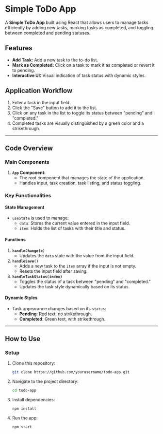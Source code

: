 # Simple ToDo App

A **Simple ToDo App** built using React that allows users to manage tasks efficiently by adding new tasks, marking tasks as completed, and toggling between completed and pending statuses.

## Features
- **Add Task:** Add a new task to the to-do list.
- **Mark as Completed:** Click on a task to mark it as completed or revert it to pending.
- **Interactive UI:** Visual indication of task status with dynamic styles.

## Application Workflow
1. Enter a task in the input field.
2. Click the "Save" button to add it to the list.
3. Click on any task in the list to toggle its status between "pending" and "completed."
4. Completed tasks are visually distinguished by a green color and a strikethrough.

---

## Code Overview

### **Main Components**
1. **`App` Component:**
   - The root component that manages the state of the application.
   - Handles input, task creation, task listing, and status toggling.

### **Key Functionalities**

#### **State Management**
- `useState` is used to manage:
  - `data`: Stores the current value entered in the input field.
  - `item`: Holds the list of tasks with their title and status.

#### **Functions**
1. **`handleChange(e)`**
   - Updates the `data` state with the value from the input field.
2. **`handleSave()`**
   - Adds a new task to the `item` array if the input is not empty.
   - Resets the input field after saving.
3. **`handleTaskStatus(index)`**
   - Toggles the status of a task between "pending" and "completed."
   - Updates the task style dynamically based on its status.

#### **Dynamic Styles**
- Task appearance changes based on its `status`:
  - **Pending**: Red text, no strikethrough.
  - **Completed**: Green text, with strikethrough.

---

## How to Use

### **Setup**
1. Clone this repository:
   ```bash
   git clone https://github.com/yourusername/todo-app.git
2. Navigate to the project directory:
   ```bash
   cd todo-app
4. Install dependencies:
   ```bash
   npm install
6. Run the app:
   ```bash
   npm start


